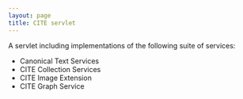 ```yaml
---
layout: page
title: CITE servlet
---
```


A servlet including implementations of the following suite of services:

- Canonical Text Services
- CITE Collection Services
- CITE Image Extension
- CITE Graph Service

